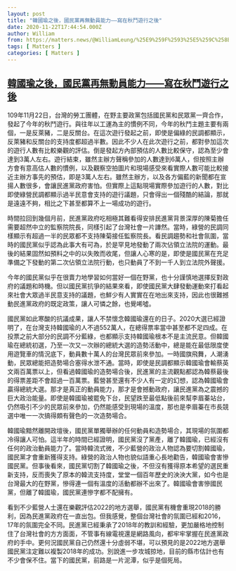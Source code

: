 ```yaml
---
layout: post
title: "韓國瑜之後，國民黨再無動員能力——寫在秋鬥遊行之後"
date: 2020-11-22T17:44:54.000Z
author: William
from: https://matters.news/@WilliamLeung/%25E9%259F%2593%25E5%259C%258B%25E7%2591%259C%25E4%25B9%258B%25E5%25BE%258C-%25E5%259C%258B%25E6%25B0%2591%25E9%25BB%25A8%25E5%2586%258D%25E7%2584%25A1%25E5%258B%2595%25E5%2593%25A1%25E8%2583%25BD%25E5%258A%259B-%25E5%25AF%25AB%25E5%259C%25A8%25E7%25A7%258B%25E9%25AC%25A5%25E9%2581%258A%25E8%25A1%258C%25E4%25B9%258B%25E5%25BE%258C-bafyreifv66q5x6utw6gygtyigbgivce5xdxoapu4o6jwvruplbq5yk7t74
tags: [ Matters ]
categories: [ Matters ]
---
```

<!--1606067094000-->
[韓國瑜之後，國民黨再無動員能力——寫在秋鬥遊行之後](https://matters.news/@WilliamLeung/%25E9%259F%2593%25E5%259C%258B%25E7%2591%259C%25E4%25B9%258B%25E5%25BE%258C-%25E5%259C%258B%25E6%25B0%2591%25E9%25BB%25A8%25E5%2586%258D%25E7%2584%25A1%25E5%258B%2595%25E5%2593%25A1%25E8%2583%25BD%25E5%258A%259B-%25E5%25AF%25AB%25E5%259C%25A8%25E7%25A7%258B%25E9%25AC%25A5%25E9%2581%258A%25E8%25A1%258C%25E4%25B9%258B%25E5%25BE%258C-bafyreifv66q5x6utw6gygtyigbgivce5xdxoapu4o6jwvruplbq5yk7t74)
------

<div>
<p>109年11月22日，台灣的勞工團體，在野主要政黨包括國民黨和民眾黨一齊合作，發起了今年的秋鬥遊行。與往年以工運為主的慣例不同，今年的秋鬥主題主要有兩個，一是反萊豬，二是反關台。在這次遊行發起之前，即使是偏綠的民調都顯示，反萊豬和反關台的支持度都超過半數。因此不少人在此次遊行之前，都對參加這次的遊行人數有比較樂觀的評估。倒是發起方內部預估的人數比較保守，認為至少會達到3萬人左右。遊行結束，雖然主辦方聲稱參加的人數達到6萬人，但按照主辦方會有意高估人數的慣例，以及觀察空拍圖片和現場感受來看實際人數可能比較接近主辦方事先的預估，即是3萬人左右。雖然主辦方，以及各方偏藍的新聞都在宣揚人數很多，會讓民進黨政府害怕。但實際上這點現場實際參加遊行的人數，對比即使綠營民調都顯示過半民意會支持的遊行議題，只會得出一個殘酷的結論，那就是遠遠不夠，相比之下甚至都算不上一場成功的遊行。</p><p>時間拉回到幾個月前，民進黨政府吃相極其難看得安排民進黨背景深厚的陳菊擔任需要超然中立的監察院院長，同樣引起了台灣社會一片譁然。當時，綠營的民調同樣顯示有超過一半的民眾都不支持陳菊接任監察院長。看民調趨勢和社會氛圍，當時的國民黨似乎認為此事大有可為，於是罕見地發動了兩次佔領立法院的運動。最後的結果固然如預料之中的以失敗而收尾，但讓人心寒的是，即使是國民黨在充足準備之下發動的第二次佔領立法院行動，也只動員了不到一千人到立法院外聲援。</p><p>今年的國民黨似乎在很賣力地學習如何當好一個在野黨，也十分謹慎地選擇反對政府的議題和時機。但以國民黨抗爭的結果來看，即使國民黨大肆發動運動來打看起來社會大眾過半民意支持的議題，也鮮少有人實實在在地出來支持，因此也很難撼動民進黨政府的既定政策，讓人可憐之餘，也覺唏噓。</p><p>國民黨如此寒酸的抗議成果，讓人不禁懷念韓國瑜還在的日子。2020大選已經證明了，在台灣支持韓國瑜的人不過552萬人，在總得票率當中甚至都不足四成。在投票之前大部分的民調不分藍綠，也都顯示支持韓國瑜根本不是主流民意。但韓國瑜在總統初選，乃至一次又一次辦的總統大選的造勢活動中，總是能在最低限度使用遊覽車的情況底下，動員數十萬人的台灣民眾前來參加。一時國旗飛舞，人潮湧動，民眾總能把造勢場合塞得水泄不通。當時，即使是民調都顯示韓國瑜會輸蔡英文兩百萬票以上，但看過韓國瑜的造勢場合後，民進黨的主流觀點都認為韓蔡最後的得票差距不會超過一百萬票。藍營甚至還有不少人有一定的幻想，認為韓國瑜會贏得總統大選。那才是真正的動員能力，那才是會撼動政府，讓民進黨為之震撼的巨大政治能量。即使是韓國瑜被罷免下台，民望跌至最低點後前來幫李眉蓁站台，仍然吸引不少的民眾前來參加，仍然能感受到現場的溫度，那也是李眉蓁在市長競選中唯一一次搞得頗有聲色的一次造勢場合。</p><p>韓國瑜黯然離開政壇後，國民黨單獨舉辦的任何動員和造勢場合，其現場的氛圍都冷得讓人可怕。這半年的時間已經證明，國民黨沒了黨產，離了韓國瑜，已經沒有任何的政治動員能力了。當時韓流式微，不少藍營的政治人物認為要切割韓國瑜，國民黨才會重新獲得支持。綠營的政治人物也貌似語重心長地勸告，韓國瑜會害慘國民黨。但事後看來，國民黨切割了韓國瑜之後，不但沒有獲得原本希望的選民重新支持，反而喪失了原本的韓流支持度，堂堂一個百年歷史的泱泱大黨，如今也是台灣最大的在野黨，慘得連一個有溫度的活動都辦不出來了。韓國瑜會害慘國民黨，但離了韓國瑜，國民黨連慘字都不配擁有。</p><p>看到不少藍營人士還在樂觀評估2022的地方選舉，國民黨有機會重現2018的勝利，因為民進黨政府在一直出包。但我感覺，整個台灣社會的氛圍已經和2016，17年的氛圍完全不同。民進黨已經秉承了2018年的教訓和經驗，更加嚴格地控制住了台灣社會的方方面面，不管事有線電視還是網路風向，都牢牢掌握在民進黨政府的手中。更何況國民黨自己仍然還十分虛弱不堪，可以預見的是2022地方選舉國民黨注定難以複製2018年的成功。別說進一步攻城掠地，目前的縣市估計也有不少會保不住。當下的國民黨，前路是一片泥潭，似乎是個死局。</p>
</div>

